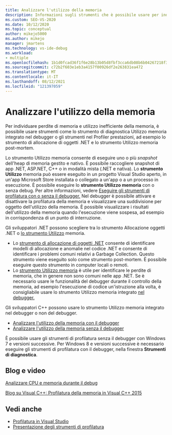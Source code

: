 ```yaml
---
title: Analizzare l'utilizzo della memoria
description: Informazioni sugli strumenti che è possibile usare per individuare perdite di memoria e utilizzo inefficiente della memoria, strumenti come lo strumento Utilizzo memoria e lo strumento Allocazione oggetti .NET.
ms.custom: SEO-VS-2020
ms.date: 10/12/2020
ms.topic: conceptual
author: mikejo5000
ms.author: mikejo
manager: jmartens
ms.technology: vs-ide-debug
ms.workload:
- multiple
ms.openlocfilehash: 1b1d0fcad36f1f6e28b13b05d8fbf3cca6db08b6b04267218f3a014b16204500
ms.sourcegitcommit: c72b2f603e1eb3a4157f00926df2e263831ea472
ms.translationtype: MT
ms.contentlocale: it-IT
ms.lasthandoff: 08/12/2021
ms.locfileid: "121397059"
---
```

# <a name="analyze-memory-usage"></a>Analizzare l'utilizzo della memoria

Per individuare perdite di memoria e utilizzo inefficiente della memoria, è possibile usare strumenti come lo strumento di diagnostica Utilizzo memoria integrato nel debugger o gli strumenti nel Profiler prestazioni, ad esempio lo strumento di allocazione di oggetti .NET e lo strumento Utilizzo memoria post-mortem.

Lo strumento Utilizzo memoria consente di eseguire uno o più *snapshot* dell'heap di memoria gestito e nativo. È possibile raccogliere snapshot di app .NET, ASP.NET, C++ o in modalità mista (.NET e nativa). Lo **strumento Utilizzo** memoria può essere eseguito in un progetto Visual Studio aperto, in un'app Microsoft Store installata o collegato a un'app o a un processo in esecuzione. È possibile eseguire lo **strumento Utilizzo memoria** con o senza debug. Per altre informazioni, vedere [Eseguire gli strumenti di profilatura con o senza il debugger.](../profiling/running-profiling-tools-with-or-without-the-debugger.md) Nel debugger è possibile attivare e disattivare la profilatura della memoria e visualizzare una suddivisione per oggetto dell'utilizzo della memoria. È possibile visualizzare i risultati dell'utilizzo della memoria quando l'esecuzione viene sospesa, ad esempio in corrispondenza di un punto di interruzione.

Gli sviluppatori .NET possono scegliere tra lo strumento Allocazione oggetti .NET o [lo strumento Utilizzo](../profiling/memory-usage.md) memoria.

- Lo [strumento di allocazione di oggetti .NET](../profiling/dotnet-alloc-tool.md) consente di identificare modelli di allocazione e anomalie nel codice .NET e consente di identificare i problemi comuni relativi a Garbage Collection. Questo strumento viene eseguito solo come strumento post-mortem. È possibile eseguire questo strumento in computer locali o remoti.
- Lo [strumento Utilizzo memoria](../profiling/memory-usage-without-debugging2.md) è utile per identificare le perdite di memoria, che in genere non sono comuni nelle app .NET. Se è necessario usare le funzionalità del debugger durante il controllo della memoria, ad esempio l'esecuzione di codice un'istruzione alla volta, è consigliabile usare lo strumento Utilizzo memoria integrato [nel debugger.](../profiling/memory-usage.md)

Gli sviluppatori C++ possono usare lo strumento Utilizzo memoria integrato nel debugger o non del debugger.

- [Analizzare l'utilizzo della memoria con il debugger](../profiling/memory-usage.md)
- [Analizzare l'utilizzo della memoria senza il debugger](../profiling/memory-usage-without-debugging2.md)

È possibile usare gli strumenti di profilatura senza il debugger con Windows 7 e versioni successive. Per Windows 8 e versioni successive è necessario eseguire gli strumenti di profilatura con il debugger, nella finestra **Strumenti di diagnostica**.

## <a name="blogs-and-videos"></a>Blog e video

[Analizzare CPU e memoria durante il debug](https://devblogs.microsoft.com/visualstudio/analyze-cpu-memory-while-debugging/)

[Blog su Visual C++: Profilatura della memoria in Visual C++ 2015](https://devblogs.microsoft.com/cppblog/memory-profiling-in-visual-c-2015/)

## <a name="see-also"></a>Vedi anche

- [Profilatura in Visual Studio](../profiling/index.yml)
- [Presentazione degli strumenti di profilatura](../profiling/profiling-feature-tour.md)

